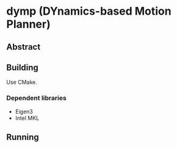 # dymp (DYnamics-based Motion Planner)

## Abstract



## Building

Use CMake.

### Dependent libraries

- Eigen3
- Intel MKL

## Running

